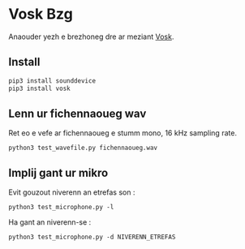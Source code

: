 # Vosk Bzg

Anaouder yezh e brezhoneg dre ar meziant [Vosk](https://github.com/alphacep/vosk-api).

## Install

```bash
pip3 install sounddevice
pip3 install vosk
```

## Lenn ur fichennaoueg wav

Ret eo e vefe ar fichennaoueg e stumm mono, 16 kHz sampling rate.

``python3 test_wavefile.py fichennaoueg.wav``
 
## Implij gant ur mikro

Evit gouzout niverenn an etrefas son :

``python3 test_microphone.py -l``

Ha gant an niverenn-se :

``python3 test_microphone.py -d NIVERENN_ETREFAS``
